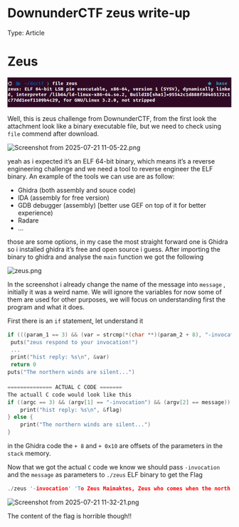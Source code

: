 # DownunderCTF zeus write-up

Type: Article

# Zeus

![zeus-file.png](zeus-file.png)

Well, this is zeus challenge from DownunderCTF, from the first look the attachment look like a binary executable file, but we need to check using `file` commend after download.

![Screenshot from 2025-07-21 11-05-22.png](DownunderCTF%20zeus%20write-up%20237082343b3d809d9ee0cc78d6974cb9/Screenshot_from_2025-07-21_11-05-22.png)

yeah as i expected it’s an ELF 64-bit binary, which means it’s a reverse engineering challenge and we need a tool to reverse engineer the ELF binary. An example of the tools we can use are as follow:

- Ghidra (both assembly and souce code)
- IDA (assembly for free version)
- GDB debugger (assembly) [better use GEF on top of it for better experience)
- Radare
- …

those are some options, in my case the most straight forward one is Ghidra so i installed ghidra it’s free and open source i guess. After importing the binary to ghidra and analyse the `main` function we got the following

![zeus.png](DownunderCTF%20zeus%20write-up%20237082343b3d809d9ee0cc78d6974cb9/zeus.png)

In the screenshot i already change the name of the message into `message` , initially it was a weird name. We will ignore the variables for now some of them are used for other purposes, we will focus on understanding first the program and what it does. 

First there is an `if` statement, let understand it

```c
if (((param_1 == 3) && (var = strcmp(*(char **)(param_2 + 8), "-invocation"), var == 0)) && (var = strcmp(*(char **)(param_2 + 0x10), message), var == 0)) {
 puts("zeus respond to your invocation!")
 ...
 print("hist reply: %s\n", &var)
 return 0
puts("The northern winds are silent...")

============== ACTUAL C CODE =======
The actuall C code would look like this
if ((argc == 3) && (argv[1] == "-invocation") && (argv[2] == message)) {
	print("hist reply: %s\n", &flag)
} else {
	print("The northern winds are silent...")
}
```

in the Ghidra code the `+ 8` and `+ 0x10` are offsets of the parameters in the `stack` memory.

Now that we got the actual `C` code we know we should pass `-invocation` and the `message` as parameters to `./zeus` ELF binary to get the Flag

```c
./zeus '-invocation' 'To Zeus Maimaktes, Zeus who comes when the north wind blows, we offer our praise, we make you welcome!'
```

![Screenshot from 2025-07-21 11-32-21.png](DownunderCTF%20zeus%20write-up%20237082343b3d809d9ee0cc78d6974cb9/Screenshot_from_2025-07-21_11-32-21.png)

The content of the flag is horrible though!!
